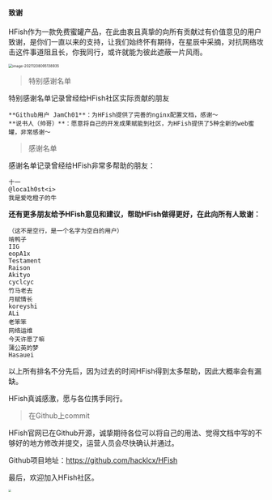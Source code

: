 
#### 致谢

HFish作为一款免费蜜罐产品，在此由衷且真挚的向所有贡献过有价值意见的用户致谢，是你们一直以来的支持，让我们始终怀有期待，在星辰中采摘，对抗网络攻击这件事道阻且长，你我同行，或许就能为彼此遮蔽一片风雨。

<img src="https://hfish.net/images/image-20211208095138935.png" alt="image-20211208095138935" style="zoom:50%;" />


> 特别感谢名单

特别感谢名单记录曾经给HFish社区实际贡献的朋友
```
**Github用户 JamCh01**：为HFish提供了完善的nginx配置文档，感谢～  
**说书人（帅哥）**：愿意将自己的开发成果赋能到社区，为HFish提供了5种全新的web蜜罐，非常感谢～
```

> 感谢名单

感谢名单记录曾经给HFish非常多帮助的朋友：
```
十一  
@loca1h0st<i>  
我是爱吃橙子的牛  
```

**还有更多朋友给予HFish意见和建议，帮助HFish做得更好，在此向所有人致谢：**
```
（这不是空行，是一个名字为空白的用户）
啃鸭子
IIG
eopA1x
Testament
Raison
Akityo
cyclcyc
竹马老去
月赋情长
koreyshi
ALi
老笨笨
网络运维
今天许愿了嘛
蒲公英的梦
Hasauei
```

以上所有排名不分先后，因为过去的时间HFish得到太多帮助，因此大概率会有漏缺。

HFish真诚感激，愿与各位携手同行。


> 在Github上commit

HFish官网已在Github开源，诚挚期待各位可以将自己的用法、觉得文档中写的不够好的地方修改并提交，运营人员会尽快确认并通过。

Github项目地址：https://github.com/hacklcx/HFish

最后，欢迎加入HFish社区。

<img src="https://hfish.net/images/image-20211221132836482-20211221133339014.png" style="zoom:33%;" />
